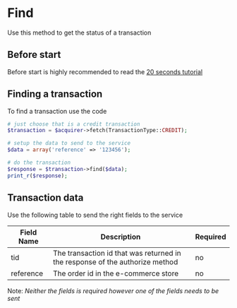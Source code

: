 # Find

Use this method to get the status of a transaction

## Before start

Before start is highly recommended to read the [20 seconds tutorial](https://github.com/hgflima/rede-acquiring)

## Finding a transaction

To find a transaction use the code

```php
# just choose that is a credit transaction
$transaction = $acquirer->fetch(TransactionType::CREDIT);

# setup the data to send to the service
$data = array('reference' => '123456');

# do the transaction
$response = $transaction->find($data);
print_r($response);
```

## Transaction data

Use the following table to send the right fields to the service

Field Name | Description | Required
---------- | ----------- | --------
tid | The transaction id that was returned in the response of the authorize method | no
reference | The order id in the e-commerce store | no

Note: *Neither the fields is required however one of the fields needs to be sent*
